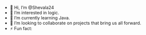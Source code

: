 - 👋 Hi, I’m @Shevala24
- 👀 I’m interested in logic.
- 🌱 I’m currently learning Java.
- 💞️ I’m looking to collaborate on projects that bring us all forward.
- ⚡ Fun fact: 

<!---
Shevala24/Shevala24 is a ✨ special ✨ repository because its `README.md` (this file) appears on your GitHub profile.
You can click the Preview link to take a look at your changes.
--->
